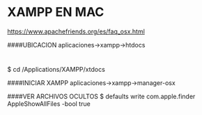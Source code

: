 # XAMPP EN MAC

https://www.apachefriends.org/es/faq_osx.html

####UBICACION
aplicaciones->xampp->htdocs
#
$ cd /Applications/XAMPP/xtdocs

####INICIAR XAMPP
aplicaciones->xampp->manager-osx

####VER ARCHIVOS OCULTOS
$ defaults write com.apple.finder AppleShowAllFiles -bool true
